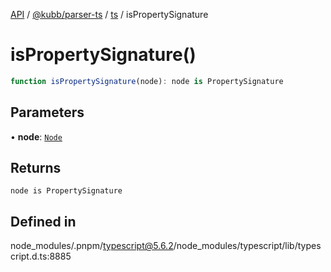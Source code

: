 [API](../../../../../packages.md) / [@kubb/parser-ts](../../../index.md) / [ts](../index.md) / isPropertySignature

# isPropertySignature()

```ts
function isPropertySignature(node): node is PropertySignature
```

## Parameters

• **node**: [`Node`](../interfaces/Node.md)

## Returns

`node is PropertySignature`

## Defined in

node\_modules/.pnpm/typescript@5.6.2/node\_modules/typescript/lib/typescript.d.ts:8885
